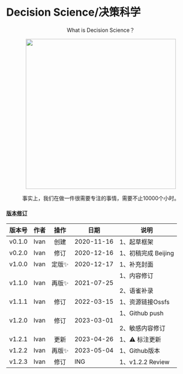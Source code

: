 # Decision Science/决策科学

<div align=center>
</p>
What is Decision Science？
</p>
<img src="https://github.com/IvanaXu/DecisionScience/releases/download/base/0.0.0.0-000.jpeg" height=400>
</p>
事实上，我们在做一件很需要专注的事情，需要不止10000个小时。
</p>
</div>

#### [版本修订](https://github.com/IvanaXu/DecisionScience/projects)

|版本号|作者|操作|日期|说明|
|-|-|:-:|-|-|
|v0.1.0|Ivan|创建  |2020-11-16|1、起草框架|
|v0.2.0|Ivan|修订  |2020-12-16|1、初稿完成 Beijing|
|v1.0.0|Ivan|定版✨|2020-12-17|1、补充封面|
|v1.1.0|Ivan|再版✨|2021-07-25|1、内容修订</p>2、语雀补录|
|v1.1.1|Ivan|修订  |2022-03-15|1、资源链接Ossfs|
|v1.2.0|Ivan|修订  |2023-03-01|1、Github push</p>2、敏感内容修订|
|v1.2.1|Ivan|更新  |2023-04-26|1、⚠️ 标注更新|
|v1.2.2|Ivan|再版✨|2023-05-04|1、Github版本|
|v1.2.3|Ivan|修订  |ING|1、v1.2.2 Review|
